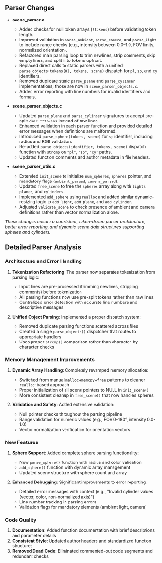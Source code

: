 ## Parser Changes

- **scene_parser.c**
  - Added checks for null token arrays (`!tokens`) before validating token length.
  - Improved validation in `parse_ambient`, `parse_camera`, and `parse_light` to include range checks (e.g., intensity between 0.0–1.0, FOV limits, normalized orientation).
  - Refactored main parsing loop to trim newlines, strip comments, skip empty lines, and split into tokens upfront.
  - Replaced direct calls to static parsers with a unified `parse_objects(tokens[0], tokens, scene)` dispatch for `pl`, `sp`, and `cy` identifiers.
  - Removed duplicate static `parse_plane` and `parse_cylinder` implementations; those are now in `scene_parser_objects.c`.
  - Added error reporting with line numbers for invalid identifiers and formats.

- **scene_parser_objects.c**
  - Updated `parse_plane` and `parse_cylinder` signatures to accept pre-split `char **tokens` instead of raw lines.
  - Enhanced validation in each parser function and provided detailed error messages when definitions are malformed.
  - Introduced `parse_sphere(tokens, scene)` for `sp` identifier, including radius and RGB validation.
  - Re-added `parse_objects(identifier, tokens, scene)` dispatch function with `strcmp` on `"pl"`, `"sp"`, `"cy"` paths.
  - Updated function comments and author metadata in file headers.

- **scene_parser_utils.c**
  - Extended `init_scene` to initialize `num_spheres`, `spheres` pointer, and mandatory flags (`ambient_parsed`, `camera_parsed`).
  - Updated `free_scene` to free the `spheres` array along with `lights`, `planes`, and `cylinders`.
  - Implemented `add_sphere` using `realloc` and added similar dynamic-resizing logic to `add_light`, `add_plane`, and `add_cylinder`.
  - Adjusted `validate_scene` to check presence of ambient and camera definitions rather than vector normalization alone.

*These changes ensure a consistent, token-driven parser architecture, better error reporting, and dynamic scene data structures supporting spheres and cylinders.*

## Detailed Parser Analysis

### Architecture and Error Handling
1. **Tokenization Refactoring**: The parser now separates tokenization from parsing logic:
   - Input lines are pre-processed (trimming newlines, stripping comments) before tokenization
   - All parsing functions now use pre-split tokens rather than raw lines
   - Centralized error detection with accurate line numbers and descriptive messages

2. **Unified Object Parsing**: Implemented a proper dispatch system:
   - Removed duplicate parsing functions scattered across files
   - Created a single `parse_objects()` dispatcher that routes to appropriate handlers
   - Uses proper `strcmp()` comparison rather than character-by-character checks

### Memory Management Improvements
1. **Dynamic Array Handling**: Completely revamped memory allocation:
   - Switched from manual `malloc`+`memcpy`+`free` patterns to cleaner `realloc`-based approach
   - Proper initialization of all scene pointers to NULL in `init_scene()`
   - More consistent cleanup in `free_scene()` that now handles spheres

2. **Validation and Safety**: Added extensive validation:
   - Null pointer checks throughout the parsing pipeline
   - Range validation for numeric values (e.g., FOV 0-180°, intensity 0.0-1.0)
   - Vector normalization verification for orientation vectors

### New Features
1. **Sphere Support**: Added complete sphere parsing functionality:
   - New `parse_sphere()` function with radius and color validation
   - `add_sphere()` function with dynamic array management
   - Updated scene structure with sphere count and array

2. **Enhanced Debugging**: Significant improvements to error reporting:
   - Detailed error messages with context (e.g., "Invalid cylinder values (vector, color, non-normalized axis)")
   - Line number tracking in parsing errors
   - Validation flags for mandatory elements (ambient light, camera)

### Code Quality
1. **Documentation**: Added function documentation with brief descriptions and parameter details
2. **Consistent Style**: Updated author headers and standardized function structures
3. **Removed Dead Code**: Eliminated commented-out code segments and redundant checks
